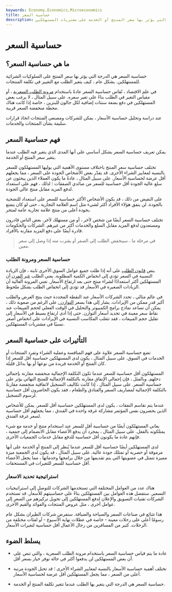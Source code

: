 ```yaml
---
keywords: Economy,Economics,Microeconomics
title: حساسية السعر
description: حساسية السعر هي الدرجة التي يؤثر بها سعر المنتج أو الخدمة على مشتريات المستهلكين.
---
```


# حساسية السعر
## ما هي حساسية السعر؟

حساسية السعر هي الدرجة التي يؤثر بها سعر المنتج على السلوكيات الشرائية للمستهلكين. بشكل عام ، كيف يتغير الطلب مع التغيير في تكلفة المنتجات.

في علم الاقتصاد ، تُقاس حساسية السعر عادةً باستخدام [مرونة الطلب السعرية](/priceelasticity) ، أو مقياس التغير في الطلب بناءً على تغير سعره. على سبيل المثال ، لا يرغب بعض المستهلكين في دفع بضعة سنتات إضافية لكل جالون للبنزين ، خاصة إذا كانت هناك محطة منخفضة السعر قريبة.

عند دراسة وتحليل حساسية الأسعار ، يمكن للشركات ومصنعي المنتجات اتخاذ قرارات سليمة بشأن المنتجات والخدمات.

## فهم حساسية السعر

يمكن تعريف حساسية السعر بشكل أساسي على أنها المدى الذي يتغير فيه الطلب عندما يتغير سعر المنتج أو الخدمة.

تختلف حساسية سعر المنتج باختلاف مستوى الأهمية التي يوليها المستهلكون للسعر بالنسبة لمعايير الشراء الأخرى. قد يقدّر بعض الأشخاص الجودة على السعر ، مما يجعلهم أقل عرضة لحساسية الأسعار. على سبيل المثال ، عادةً ما يكون العملاء الذين يبحثون عن سلع عالية الجودة أقل حساسية للسعر من صائدي الصفقات ؛ لذلك ، فهم على استعداد لدفع المزيد مقابل منتج عالي الجودة.

على النقيض من ذلك ، قد يكون الأشخاص الأكثر حساسية للسعر على استعداد للتضحية بالجودة. لن ينفق هؤلاء الأفراد أكثر لشيء مثل اسم العلامة التجارية ، حتى لو كان يتمتع بجودة أعلى من منتج علامة تجارية عامة لمتجر.

تختلف حساسية السعر أيضًا من شخص لآخر ، أو من مستهلك لآخر. بعض الناس قادرون ومستعدون لدفع المزيد مقابل السلع والخدمات أكثر من غيرهم. الشركات والحكومات قادرة أيضًا على دفع المزيد مقارنة بالأفراد.

> في مرحلة ما ، سينخفض الطلب إلى الصفر أو يقترب منه إذا وصل إلى سعر معين.

>

### حساسية السعر ومرونة الطلب

ينص [قانون الطلب](/lawofdemand) على أنه إذا ظلت جميع عوامل السوق الأخرى ثابتة ، فإن الزيادة النسبية في السعر تؤدي إلى انخفاض الكمية المطلوبة. يعني الطلب [غير المرن](/inelastic) أن المستهلكين أكثر استعدادًا لشراء منتج حتى بعد ارتفاع الأسعار. تعني المرونة العالية أن الزيادات الصغيرة في الأسعار قد تؤدي إلى انخفاض الطلب بشكل ملحوظ.

في عالم مثالي ، تحدد الشركات الأسعار عند النقطة المحددة حيث ينتج العرض والطلب أكبر قدر ممكن من الإيرادات. يشار إلى هذا بسعر [التوازن .](/equilibrium) على الرغم من صعوبة ذلك ، يمكن أن تساعد نماذج برامج الكمبيوتر والتحليل في الوقت الفعلي لحجم المبيعات عند نقاط سعر معينة في تحديد أسعار التوازن. حتى إذا أدى ارتفاع بسيط في الأسعار إلى تقليل حجم المبيعات ، فقد تتغلب المكاسب النسبية في الإيرادات على انخفاض أصغر نسبيًا في مشتريات المستهلكين.

## التأثيرات على حساسية السعر

تضع حساسية السعر علاوة على فهم المنافسة وعملية الشراء وتفرد المنتجات أو الخدمات في السوق. على سبيل المثال ، يكون لدى المستهلكين حساسية أقل للسعر إذا كان المنتج أو الخدمة فريدة من نوعها أو بها بدائل قليلة.

المستهلكون أقل حساسية للسعر عندما تكون التكلفة الإجمالية منخفضة مقارنة بإجمالي دخلهم. وبالمثل ، فإن إجمالي الإنفاق مقارنة بالتكلفة الإجمالية للمنتج النهائي يؤثر على حساسية السعر. على سبيل المثال ، إذا كانت تكاليف التسجيل لاتفاقية منخفضة مقارنةً بالتكلفة الإجمالية لمصاريف السفر والفنادق والطعام ، فقد يكون الحاضرون أقل حساسية لرسوم التسجيل.

عندما يتم تقاسم النفقات ، يكون لدى المستهلكين حساسية أقل للسعر. يمكن للأشخاص الذين يحضرون نفس المؤتمر مشاركة غرفة واحدة في الفندق ، مما يجعلهم أقل حساسية لسعر غرفة الفندق.

يعاني المستهلكون أيضًا من حساسية أقل للسعر عند استخدام منتج أو خدمة مع شيء يمتلكونه بالفعل. على سبيل المثال ، بمجرد أن يدفع الأعضاء مقابل الانضمام إلى جمعية ، فإنهم عادة ما يكونون أقل حساسية للدفع مقابل خدمات الجمعيات الأخرى.

لدى المستهلكين أيضًا حساسية أقل للسعر عندما يُنظر إلى المنتج أو الخدمة على أنها مرموقة أو حصرية أو تمتلك جودة عالية. على سبيل المثال ، قد يكون لدى الجمعية ميزة مميزة تتمثل في عضويتها التي يتم تقديمها من خلال برامجها وخدماتها ، مما يجعل الأعضاء أقل حساسية للسعر للتغيرات في المستحقات.

### استراتيجية تحديد الاسعار

هناك عدد من العوامل المختلفة التي تستخدمها الشركات للتوصل إلى استراتيجيات التسعير. ستفصل هذه العوامل بين المستهلكين بناءً على حساسيتهم للأسعار. قد تستخدم الشركات تقنيات التسويق والإعلان لدفع المستهلكين إلى تحويل تركيزهم من السعر إلى عوامل أخرى ، مثل عروض المنتجات والفوائد والقيم الأخرى.

هذا شائع في صناعات السفر والسياحة والضيافة. ستفرض شركات الطيران بشكل عام رسومًا أعلى على رحلات معينة - خاصة في عطلات نهاية الأسبوع - أو لفئات مختلفة من الرحلات. كثير من المسافرين من رجال الأعمال أقل حساسية لتغيرات الأسعار.

## يسلط الضوء

- عادة ما يتم قياس حساسية السعر باستخدام مرونة الطلب السعرية ، والتي تنص على أن بعض المستهلكين لن يدفعوا أكثر في حالة توفر خيار بسعر أقل.

- تختلف أهمية حساسية الأسعار بالنسبة لمعايير الشراء الأخرى ؛ قد تحتل الجودة مرتبة أعلى من السعر ، مما يجعل المستهلكين أقل عرضة لحساسية الأسعار.

- حساسية السعر هي الدرجة التي يتغير بها الطلب عندما تتغير تكلفة المنتج أو الخدمة.

